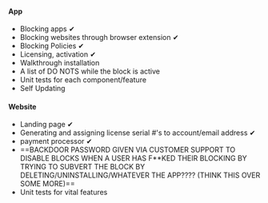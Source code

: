  
#### App
- Blocking apps ✔
- Blocking websites through browser extension ✔
- Blocking Policies ✔
- Licensing, activation ✔
- Walkthrough installation
- A list of DO NOTS while the block is active
- Unit tests for each component/feature
- Self Updating

#### Website
- Landing page ✔
- Generating and assigning license serial #'s to account/email address ✔
- payment processor ✔
- ==BACKDOOR PASSWORD GIVEN VIA CUSTOMER SUPPORT TO DISABLE BLOCKS WHEN A USER HAS F\*\*KED THEIR BLOCKING BY TRYING TO SUBVERT THE BLOCK BY DELETING/UNINSTALLING/WHATEVER THE APP???? (THINK THIS OVER SOME MORE)==
- Unit tests for vital features
